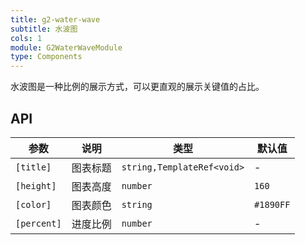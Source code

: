 ```yaml
---
title: g2-water-wave
subtitle: 水波图
cols: 1
module: G2WaterWaveModule
type: Components
---
```


水波图是一种比例的展示方式，可以更直观的展示关键值的占比。

## API

| 参数      | 说明                                      | 类型         | 默认值 |
|----------|------------------------------------------|-------------|-------|
| `[title]` | 图表标题 | `string,TemplateRef<void>` | - |
| `[height]` | 图表高度 | `number` | `160` |
| `[color]` | 图表颜色 | `string` | `#1890FF` |
| `[percent]` | 进度比例 | `number` | - |
